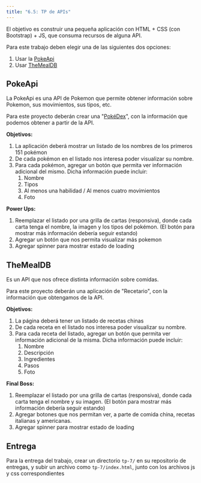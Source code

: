 ```yaml
---
title: "6.5: TP de APIs"
---
```


El objetivo es construir una pequeña aplicación con HTML + CSS (con Bootstrap) + JS, que consuma recursos de alguna API.

Para este trabajo deben elegir una de las siguientes dos opciones:

1. Usar la [PokeApi](https://pokeapi.co/docs/v2)
2. Usar [TheMealDB](https://www.themealdb.com/api.php)


## PokeApi

La PokeApi es una API de Pokemon que permite obtener información sobre Pokemon, sus movimientos, sus tipos, etc.

Para este proyecto deberán crear una "[PokéDex](https://pokemon.fandom.com/es/wiki/Pok%C3%A9dex)", con la información que podemos obtener a partir de la API.

**Objetivos:**

1. La aplicación deberá mostrar un listado de los nombres de los primeros 151 pokémon
2. De cada pokémon en el listado nos interesa poder visualizar su nombre.
3. Para cada pokémon, agregar un botón que permita ver información adicional del mismo. Dicha información puede incluir:
   1. Nombre
   2. Tipos
   3. Al menos una habilidad / Al menos cuatro movimientos
   4. Foto

**Power Ups:**

1. Reemplazar el listado por una grilla de cartas (responsiva), donde cada carta tenga el nombre, la imagen y los tipos del pokémon. (El botón para mostrar más información debería seguir estando)
2. Agregar un botón que nos permita visualizar más pokemon
3. Agregar spinner para mostrar estado de loading

## TheMealDB

Es un API que nos ofrece distinta información sobre comidas.

Para este proyecto deberán una aplicación de "Recetario", con la información que obtengamos de la API.

**Objetivos:**

1. La página deberá tener un listado de recetas chinas
2. De cada receta en el listado nos interesa poder visualizar su nombre.
3. Para cada receta del listado, agregar un botón que permita ver información adicional de la misma. Dicha información puede incluir:
   1. Nombre
   2. Descripción
   3. Ingredientes
   4. Pasos
   5. Foto

**Final Boss:**

1. Reemplazar el listado por una grilla de cartas (responsiva), donde cada carta tenga el nombre y su imagen. (El botón para mostrar más información debería seguir estando)
2. Agregar botones que nos permitan ver, a parte de comida china, recetas italianas y americanas.
3. Agregar spinner para mostrar estado de loading

## Entrega

Para la entrega del trabajo, crear un directorio `tp-7/` en su repositorio de entregas, y subir un archivo como `tp-7/index.html`, junto con los archivos js y css correspondientes

